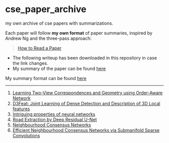 # cse_paper_archive
my own archive of cse papers with summarizations.

Each paper will follow **my own format** of paper summaries, inspired by Andrew Ng and the three-pass approach:

> [How to Read a Paper](http://blizzard.cs.uwaterloo.ca/keshav/home/Papers/data/07/paper-reading.pdf)

* The following writeup has been downloaded in this repository in case the link changes.
* My summary of the paper can be found [here](three_pass.md)

My summary format can be found [here](summary_format.md)

*** 

1. [Learning Two-View Correspondences and Geometry using Order-Aware Network](paper_summaries/1.md)
2. [D3Feat: Joint Learning of Dense Detection and Description of 3D Local features](paper_summaries/2.md)
3. [Intriguing properties of neural networks](paper_summaries/3.md)
4. [Road Extraction by Deep Residual U-Net](paper_summaries/4.md)
5. [Neighbourhood Consensus Networks](paper_summaries/5.md)
6. [Efficient Neighbourhood Consensus Networks via Submanifold Sparse Convolutions](paper_summaries/6.md)
